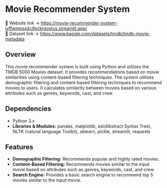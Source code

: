 # Movie Recommender System
📍 Website link -> https://movie-recommender-system-ivffwmpsa4c9sckrgostus.streamlit.app/  
📍 Dataset link -> https://www.kaggle.com/datasets/tmdb/tmdb-movie-metadata

## Overview
This movie recommender system is built using Python and utilizes the TMDB 5000 Movies dataset. It provides recommendations based on movie similarities using content-based filtering techniques. The system utilizes demographic filtering and content-based filtering techniques to recommend movies to users. It calculates similarity between movies based on various attributes such as genres, keywords, cast, and crew.

## Dependencies
- Python 3.x
- **Libraries & Modules:** pandas, matplotlib, ast(Abstract Syntax Tree), NLTK (natural language Toolkit), sklearn, pickle, streamlit, requests

## Features
- **Demographic Filtering:** Recommends popular and highly rated movies.
- **Content-Based Filtering:** Recommends movies similar to the input movie based on attributes such as genres, keywords, cast, and crew.
- **Search Engine:** Provides a basic search engine to recommend top 5 movies similar to the input movie.

